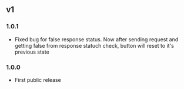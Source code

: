 ## v1

### 1.0.1

* Fixed bug for false response status. Now after sending request and getting false from response statuch check, button will reset to it's previous state

### 1.0.0

* First public release